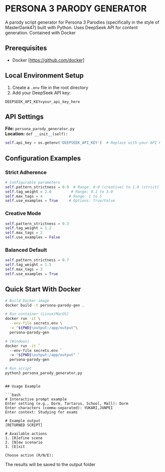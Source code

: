 # PERSONA 3 PARODY GENERATOR

A parody script generator for Persona 3 Parodies (specifically in the style of MasterDank47) built with Python. Uses DeepSeek API for content generation. Contained with Docker

## Prerequisites

- Docker [https://github.com/docker]

## Local Environment Setup

1. Create a `.env` file in the root directory
2. Add your DeepSeek API key:

```
DEEPSEEK_API_KEY=your_api_key_here
```

## API Settings

**File:** `persona_parody_generator.py`  
**Location:** `def __init__(self):`

```python
self.api_key = os.getenv('DEEPSEEK_API_KEY')  # Replace with your API key (Never hardcode)
```

## Configuration Examples

### Strict Adherence

```python
# Configurable parameters
self.pattern_strictness = 0.9  # Range: 0.0 (creative) to 1.0 (strict)
self.tag_weight = 2.0         # Range: 0.1 to 3.0
self.max_tags = 4            # Range: 1 to 5
self.use_examples = True     # Options: True/False
```

### Creative Mode

```python
self.pattern_strictness = 0.3
self.tag_weight = 1.2
self.max_tags = 2
self.use_examples = False
```

### Balanced Default

```python
self.pattern_strictness = 0.7
self.tag_weight = 1.5
self.max_tags = 3
self.use_examples = True
```

## Quick Start With Docker

```bash
# Build Docker image
docker build -t persona-parody-gen .

# Run container (Linux/MacOS)
docker run -it \
  --env-file secrets.env \
  -v "${PWD}\output:/app/output"\
  persona-parody-gen

# (Windows)
docker run -it `
  --env-file secrets.env `
  -v "${PWD}\output:/app/output" `
  persona-parody-gen

# Run script
python3 persona_parody_generator.py
```

````

## Usage Example

```bash
# Interactive prompt example
Enter setting (e.g., Dorm, Tartarus, School, Mall): Dorm
Enter characters (comma-separated): YUKARI,JUNPEI
Enter context: Studying for exams

# Example output
[RETURNED SCRIPT]

# Available actions
1. [R]efine scene
2. [N]ew scenario
3. [E]xit

Choose action (R/N/E):
````

The results will be saved to the output folder
